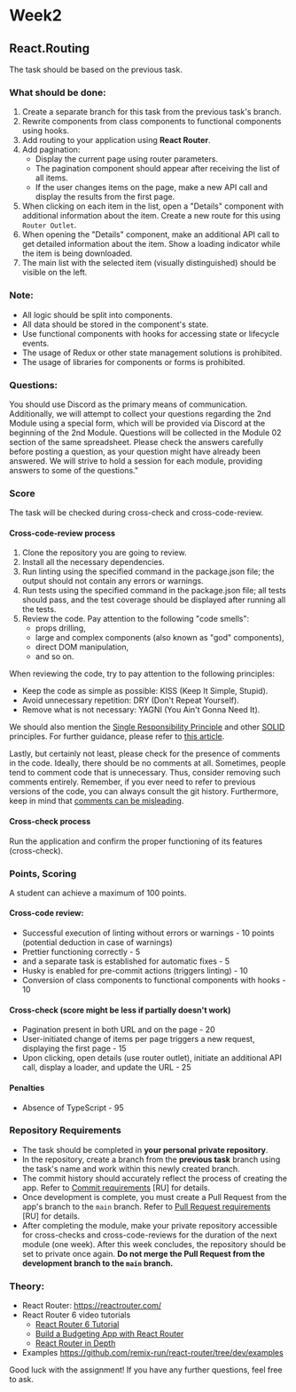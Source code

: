 # Week2

## React.Routing

The task should be based on the previous task.

### What should be done:

1. Create a separate branch for this task from the previous task's branch.
2. Rewrite components from class components to functional components using hooks.
3. Add routing to your application using **React Router**.
4. Add pagination:
    - Display the current page using router parameters.
    - The pagination component should appear after receiving the list of all items.
    - If the user changes items on the page, make a new API call and display the results from the first page.
5. When clicking on each item in the list, open a "Details" component with additional information about the item. Create a new route for this using `Router Outlet`.
6. When opening the "Details" component, make an additional API call to get detailed information about the item. Show a loading indicator while the item is being downloaded.
7. The main list with the selected item (visually distinguished) should be visible on the left.

### Note:

- All logic should be split into components.
- All data should be stored in the component's state.
- Use functional components with hooks for accessing state or lifecycle events.
- The usage of Redux or other state management solutions is prohibited.
- The usage of libraries for components or forms is prohibited.

### Questions:

You should use Discord as the primary means of communication. Additionally, we will attempt to collect your questions regarding the 2nd Module using a special form, which will be provided via Discord at the beginning of the 2nd Module. Questions will be collected in the Module 02 section of the same spreadsheet. Please check the answers carefully before posting a question, as your question might have already been answered. We will strive to hold a session for each module, providing answers to
some of the questions."

### Score

The task will be checked during cross-check and cross-code-review.

#### Cross-code-review process

1. Clone the repository you are going to review.
2. Install all the necessary dependencies.
3. Run linting using the specified command in the package.json file; the output should not contain any errors or warnings.
4. Run tests using the specified command in the package.json file; all tests should pass, and the test coverage should be displayed after running all the tests.
5. Review the code. Pay attention to the following "code smells":
    - props drilling,
    - large and complex components (also known as "god" components),
    - direct DOM manipulation,
    - and so on.

When reviewing the code, try to pay attention to the following principles:

- Keep the code as simple as possible: KISS (Keep It Simple, Stupid).
- Avoid unnecessary repetition: DRY (Don't Repeat Yourself).
- Remove what is not necessary: YAGNI (You Ain't Gonna Need It).

We should also mention the [Single Responsibility Principle](https://en.wikipedia.org/wiki/Single-responsibility_principle) and other [SOLID](https://en.wikipedia.org/wiki/SOLID) principles. For further guidance, please refer to [this article](https://dmitripavlutin.com/7-architectural-attributes-of-a-reliable-react-component/).

Lastly, but certainly not least, please check for the presence of comments in the code. Ideally, there should be no comments at all. Sometimes, people tend to comment code that is unnecessary. Thus, consider removing such comments entirely. Remember, if you ever need to refer to previous versions of the code, you can always consult the git history. Furthermore, keep in mind
that [comments can be misleading](https://blog.devgenius.io/code-should-be-the-one-version-of-the-truth-dont-add-comments-b0bcd8631a9a).

#### Cross-check process

Run the application and confirm the proper functioning of its features (cross-check).

### Points, Scoring

A student can achieve a maximum of 100 points.

#### Cross-code review:

* Successful execution of linting without errors or warnings - 10 points (potential deduction in case of warnings)
* Prettier functioning correctly - 5
* and a separate task is established for automatic fixes - 5
* Husky is enabled for pre-commit actions (triggers linting) - 10
* Conversion of class components to functional components with hooks - 10

#### Cross-check (score might be less if partially doesn't work)

* Pagination present in both URL and on the page - 20
* User-initiated change of items per page triggers a new request, displaying the first page - 15
* Upon clicking, open details (use router outlet), initiate an additional API call, display a loader, and update the URL - 25

#### Penalties

* Absence of TypeScript - 95

### Repository Requirements

* The task should be completed in **your personal private repository**.
* In the repository, create a branch from the **previous task** branch using the task's name and work within this newly created branch.
* The commit history should accurately reflect the process of creating the app. Refer to [Commit requirements](https://docs.rs.school/#/git-convention?id=%D0%A2%D1%80%D0%B5%D0%B1%D0%BE%D0%B2%D0%B0%D0%BD%D0%B8%D1%8F-%D0%BA-%D0%B8%D0%BC%D0%B5%D0%BD%D0%B0%D0%BC-%D0%BA%D0%BE%D0%BC%D0%BC%D0%B8%D1%82%D0%BE%D0%B2) [RU] for details.
* Once development is complete, you must create a Pull Request from the app's branch to the `main` branch. Refer to [Pull Request requirements](https://docs.rs.school/#/pull-request-review-process?id=%D0%A2%D1%80%D0%B5%D0%B1%D0%BE%D0%B2%D0%B0%D0%BD%D0%B8%D1%8F-%D0%BA-pull-request-pr) [RU] for details.
* After completing the module, make your private repository accessible for cross-checks and cross-code-reviews for the duration of the next module (one week). After this week concludes, the repository should be set to private once again.
  **Do not merge the Pull Request from the development branch to the `main` branch.**

### Theory:

- React Router: https://reactrouter.com/
- React Router 6 video tutorials
    + [React Router 6 Tutorial](https://www.youtube.com/watch?v=OMQ2QARHPo0&list=PL4cUxeGkcC9iVKmtNuCeIswnQ97in2GGf)
    + [Build a Budgeting App with React Router](https://www.youtube.com/watch?v=VpzeeBeVWeg&list=PL4cUxeGkcC9iNnY07bh_UPaRIQZcJfARY)
    + [React Router in Depth](https://www.youtube.com/watch?v=OMQ2QARHPo0&list=PL4cUxeGkcC9iVKmtNuCeIswnQ97in2GGf)
- Examples https://github.com/remix-run/react-router/tree/dev/examples

Good luck with the assignment! If you have any further questions, feel free to ask.
